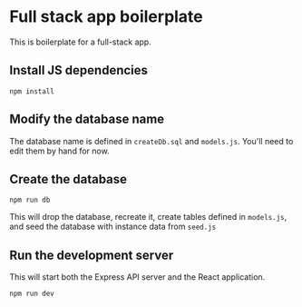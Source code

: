 # Full stack app boilerplate

This is boilerplate for a full-stack app.

## Install JS dependencies

```
npm install
```

## Modify the database name

The database name is defined in `createDb.sql` and `models.js`. You'll need to edit them by hand for now.

## Create the database

```
npm run db
```

This will drop the database, recreate it, create tables defined in `models.js`, and seed the database with instance data from `seed.js`

## Run the development server

This will start both the Express API server and the React application.

```
npm run dev
```
